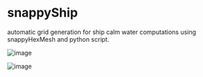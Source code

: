 # snappyShip
automatic grid generation for ship calm water computations using snappyHexMesh and python script.

![image](https://github.com/user-attachments/assets/496643a4-1d36-4a21-bd00-ff561c37bf6b)



![image](https://github.com/user-attachments/assets/ddd7d9b2-7e08-4436-b391-b33ea86585be)
